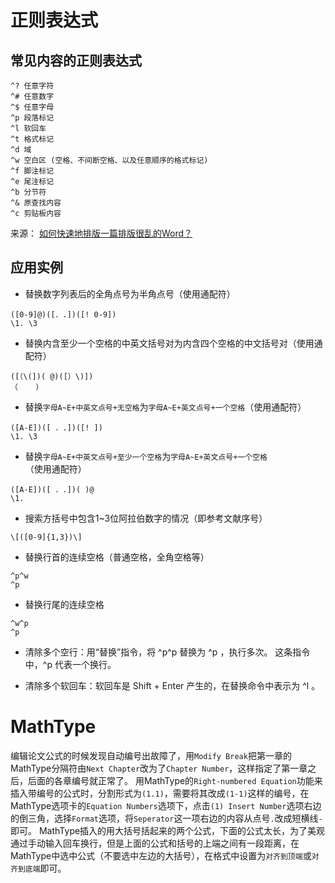 # 正则表达式

## 常见内容的正则表达式

```
^? 任意字符
^# 任意数字
^$ 任意字母
^p 段落标记
^l 软回车
^t 格式标记
^d 域
^w 空白区 (空格、不间断空格、以及任意顺序的格式标记)
^f 脚注标记
^e 尾注标记
^b 分节符
^& 原查找内容
^c 剪贴板内容
```

来源： [如何快速地排版一篇排版很乱的Word？](https://www.zhihu.com/question/24709866)

## 应用实例

- 替换数字列表后的全角点号为半角点号（使用通配符）

```
([0-9]@)([．.])([! 0-9])
\1. \3
```

- 替换内含至少一个空格的中英文括号对为内含四个空格的中文括号对（使用通配符）

```
([（\(])( @)([）\)])
（    ）
```

- 替换`字母A~E+中英文点号+无空格`为`字母A~E+英文点号+一个空格`（使用通配符）

```
([A-E])([ ．.])([! ])
\1. \3
```

- 替换`字母A~E+中英文点号+至少一个空格`为`字母A~E+英文点号+一个空格`（使用通配符）

```
([A-E])([ ．.])( )@
\1. 
```

- 搜索方括号中包含1~3位阿拉伯数字的情况（即参考文献序号）

```
\[([0-9]{1,3})\]
```

- 替换行首的连续空格（普通空格，全角空格等）

```
^p^w
^p
```

- 替换行尾的连续空格

```
^w^p
^p
```

- 清除多个空行：用“替换”指令，将 ^p^p 替换为 ^p ，执行多次。
这条指令中，^p 代表一个换行。

- 清除多个软回车：软回车是 Shift + Enter 产生的，在替换命令中表示为 ^l 。

# MathType

编辑论文公式的时候发现自动编号出故障了，用`Modify Break`把第一章的MathType分隔符由`Next Chapter`改为了`Chapter Number`，这样指定了第一章之后，后面的各章编号就正常了。
用MathType的`Right-numbered Equation`功能来插入带编号的公式时，分割形式为`(1.1)`，需要将其改成`(1-1)`这样的编号，在MathType选项卡的`Equation Numbers`选项下，点击`(1) Insert Number`选项右边的倒三角，选择`Format`选项，将`Seperator`这一项右边的内容从点号`.`改成短横线`-`即可。
MathType插入的用大括号括起来的两个公式，下面的公式太长，为了美观通过手动输入回车换行，但是上面的公式和括号的上端之间有一段距离，在MathType中选中公式（不要选中左边的大括号），在格式中设置为`对齐到顶端`或`对齐到底端`即可。
